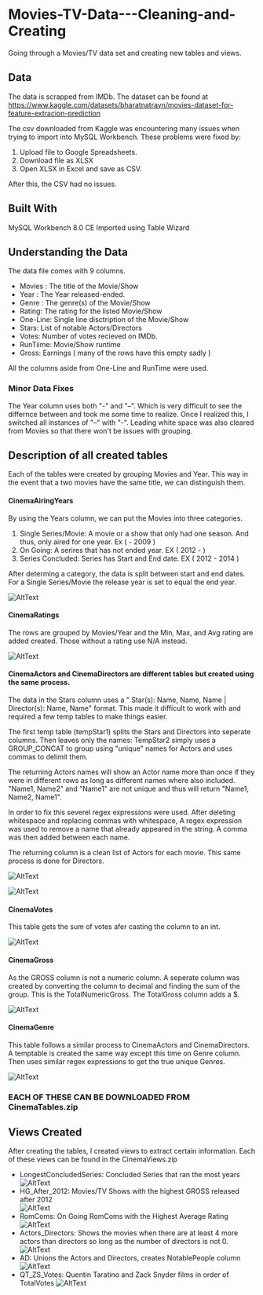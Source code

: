 # Movies-TV-Data---Cleaning-and-Creating
Going through a Movies/TV data set and creating new tables and views. 

## Data
The data is scrapped from IMDb. The dataset can be found at https://www.kaggle.com/datasets/bharatnatrayn/movies-dataset-for-feature-extracion-prediction

The csv downloaded from Kaggle was encountering many issues when trying to import into MySQL Workbench. These problems were fixed by:

1. Upload file to Google Spreadsheets.
2. Download file as XLSX
3. Open XLSX in Excel and save as CSV. 

After this, the CSV had no issues. 

## Built With
MySQL Workbench 8.0 CE
Imported using Table Wizard

## Understanding the Data
The data file comes with 9 columns.
* Movies : The title of the Movie/Show
* Year : The Year released-ended. 
* Genre : The genre(s) of the Movie/Show
* Rating: The rating for the listed Movie/Show
* One-Line: Single line disctription of the Movie/Show
* Stars: List of notable Actors/Directors
* Votes: Number of votes recieved on IMDb. 
* RunTiime: Movie/Show runtime
* Gross: Earnings ( many of the rows have this empty sadly )

All the columns aside from One-Line and RunTime were used. 

### Minor Data Fixes
The Year column uses both "-" and "–". Which is very difficult to see the differnce between and took me some time to realize. 
Once I realized this, I switched all instances of "–" with "-". Leading white space was also cleared from Movies so that there won't be issues with grouping.

## Description of all created tables
Each of the tables were created by grouping Movies and Year. This way in the event that a two movies have the same title, we can distinguish them. 

#### CinemaAiringYears
By using the Years column, we can put the Movies into three categories. 
1. Single Series/Movie: A movie or a show that only had one season. And thus, only aired for one year. Ex ( - 2009 )
2. On Going: A serires that has not ended year. EX ( 2012 - )
3. Series Concluded: Series has Start and End date. EX ( 2012 - 2014 )

After determing a category, the data is split between start and end dates. For a Single Series/Movie the release year is set to equal the end year.

![AltText](CinemaImages/AiringYear.png)

#### CinemaRatings
The rows are grouped by Movies/Year and the Min, Max, and Avg rating are added created. Those without a rating use N/A instead. 

![AltText](CinemaImages/Ratings.png)

#### CinemaActors and CinemaDirectors are different tables but created using the same process.
The data in the Stars column uses a " Star(s): Name, Name, Name | Director(s): Name, Name" format.
This made it difficult to work with and required a few temp tables to make things easier. 

The first temp table (tempStar1) splits the Stars and Directors into seperate columns. Then leaves only the names:
TempStar2 simply uses a GROUP_CONCAT to group using "unique" names for Actors and uses commas to delimit them.

The returning Actors names will show an Actor name more than once if they were in different rows as long as different names where also included.
"Name1, Name2" and "Name1" are not unique and thus will return "Name1, Name2, Name1". 

In order to fix this severel regex expressions were used. After deleting whitespace and replacing commas with whitespace, A regex expression was used to remove 
a name that already appeared in the string. A comma was then added between each name. 

The returning column is a clean list of Actors for each movie. This same process is done for Directors. 

![AltText](CinemaImages/Actors.png)


![AltText](CinemaImages/Directors.png)


#### CinemaVotes
This table gets the sum of votes afer casting the column to an int.

![AltText](CinemaImages/Votes.png)

#### CinemaGross
As the GROSS column is not a numeric column. A seperate column was created by converting the column to decimal and finding the sum of the group.
This is the TotalNumericGross. The TotalGross column adds a $.

![AltText](CinemaImages/Gross.png)

#### CinemaGenre 
This table follows a similar process to CinemaActors and CinemaDirectors. A temptable is created the same way except this time on Genre column.
Then uses similar regex expressions to get the true unique Genres. 

![AltText](CinemaImages/Genre.png)


### EACH OF THESE CAN BE DOWNLOADED FROM CinemaTables.zip



## Views Created
After creating the tables, I created views to extract certain information. Each of these views can be found in the CinemaViews.zip

* LongestConcludedSeries: Concluded Series that ran the most years 
![AltText](CinemaImages/LongestRunning.png)
* HG_After_2012: Movies/TV Shows with the highest GROSS released after 2012  
![AltText](CinemaImages/HG.png)           
* RomComs: On Going RomComs with the Highest Average Rating  ![AltText](CinemaImages/RomComs.png)
* Actors_Directors: Shows the movies when there are at least 4 more actors than directors so long as the number of directors is not 0. ![AltText](CinemaImages/Actors_Directors.png)    
* AD: Unions the Actors and Directors, creates NotablePeople column  ![AltText](CinemaImages/AD.png)
* QT_ZS_Votes: Quentin Taratino and Zack Snyder films in order of TotalVotes  ![AltText](CinemaImages/QT_ZS_Votes.png)






